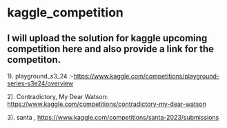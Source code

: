 # kaggle_competition
## I will upload the solution for kaggle upcoming competition here and also provide a link for the competiton.

1). playground_s3_24 :-https://www.kaggle.com/competitions/playground-series-s3e24/overview

2). Contradictory, My Dear Watson: https://www.kaggle.com/competitions/contradictory-my-dear-watson

3). santa , https://www.kaggle.com/competitions/santa-2023/submissions
